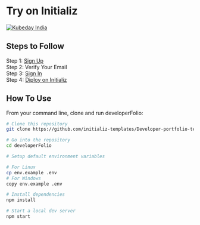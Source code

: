 # Try on Initializ
[![Kubeday India](https://res.cloudinary.com/daosik5yi/image/upload/f_auto,q_auto/pntsnjpa1sxbc2d02q9n)](http://localhost:3000/create-app/?clone=https://github.com/initializ-templates/Developer-portfolio-template&repo_name=Developer-portfolio-template&description=♾️%20customizable%20Developer%20Portfolio%20Template&github=true)

## Steps to Follow
 Step 1: [Sign Up](https://console.initializ.ai/register/)<br>
 Step 2: Verify Your Email<br>
 Step 3: [Sign In](https://console.initializ.ai/login/)<br>
 Step 4: [Diploy on Initializ](https://console.initializ.ai/create-app/?clone=https://github.com/initializ-templates/Developer-portfolio-template&repo_name=Developer-portfolio-template&description=♾️%20customizable%20Developer%20Portfolio%20Template&github=true)


## How To Use 

From your command line, clone and run developerFolio:

```bash
# Clone this repository
git clone https://github.com/initializ-templates/Developer-portfolio-template.git

# Go into the repository
cd developerFolio

# Setup default environment variables

# For Linux
cp env.example .env
# For Windows
copy env.example .env

# Install dependencies
npm install

# Start a local dev server
npm start
```
